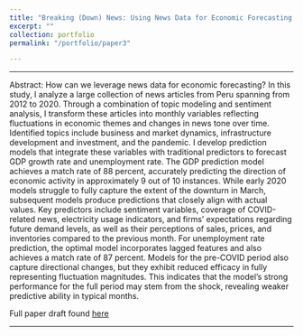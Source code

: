```yaml
---
title: "Breaking (Down) News: Using News Data for Economic Forecasting in Peru"
excerpt: ""
collection: portfolio
permalink: "/portfolio/paper3"

---
```


---

Abstract: How can we leverage news data for economic forecasting? In this study, I analyze a large collection of news articles from Peru spanning from 2012 to 2020. Through a combination of topic modeling and sentiment analysis, I transform these articles into monthly variables reflecting fluctuations in economic themes and changes in news tone over time. Identified topics include business and market dynamics, infrastructure development and investment, and the pandemic. I develop prediction models that integrate these variables with traditional predictors to forecast GDP growth rate and unemployment rate. The GDP prediction model achieves a match rate of 88 percent, accurately predicting the direction of economic activity in approximately 9 out of 10 instances. While early 2020 models struggle to fully capture the extent of the downturn in March, subsequent models produce predictions that closely align with actual values. Key predictors include sentiment variables, coverage of COVID-related news, electricity usage indicators, and firms’ expectations regarding future demand levels, as well as their perceptions of sales, prices, and inventories compared to the previous month. For unemployment rate prediction, the optimal model incorporates lagged features and also achieves a match rate of 87 percent. Models for the pre-COVID period also capture directional changes, but they exhibit reduced efficacy in fully representing fluctuation magnitudes. This indicates that the model’s strong performance for the full period may stem from the shock, revealing weaker predictive ability in typical months.

Full paper draft found [here](Colorism.pdf)

---